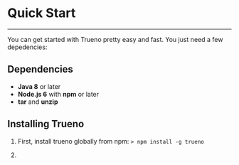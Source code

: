 # Quick Start

---

You can get started with Trueno pretty easy and fast. You just need a few depedencies:


## Dependencies

- **Java 8** or later
- **Node.js 6** with **npm** or later
- **tar** and **unzip**

## Installing Trueno

1. First, install trueno globally from npm:
`> npm install -g trueno`

2. 




<script type="text/javascript" src="https://asciinema.org/a/3wkksthmquso83awaeucg4v1b.js" id="asciicast-3wkksthmquso83awaeucg4v1b" async></script>


